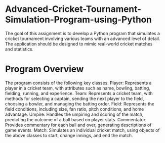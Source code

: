 # Advanced-Cricket-Tournament-Simulation-Program-using-Python
The goal of this assignment is to develop a Python program that simulates a cricket tournament involving various teams with an advanced level of detail. The application should be designed to mimic real-world cricket matches and statistics.


# Program Overview
The program consists of the following key classes:
Player: Represents a player in a cricket team, with attributes such as name, bowling, batting, fielding, running, and experience.
Team: Represents a cricket team, with methods for selecting a captain, sending the next player to the field, choosing a bowler, and managing the batting order.
Field: Represents the field conditions, including size, fan ratio, pitch conditions, and home advantage.
Umpire: Handles the umpiring and scoring of the match, predicting the outcome of a ball based on player stats.
Commentator: Provides commentary for each ball and over, generating descriptions of game events.
Match: Simulates an individual cricket match, using objects of the above classes to start, change innings, and end the match.
